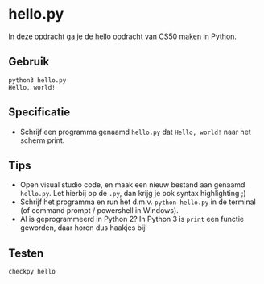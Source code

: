 # hello.py

In deze opdracht ga je de hello opdracht van CS50 maken in Python.

## Gebruik

	python3 hello.py
	Hello, world!

## Specificatie

* Schrijf een programma genaamd `hello.py` dat `Hello, world!` naar het scherm print.

## Tips

* Open visual studio code, en maak een nieuw bestand aan genaamd `hello.py`. Let hierbij op de `.py`, dan krijg je ook syntax highlighting ;)
* Schrijf het programma en run het d.m.v. `python hello.py` in de terminal (of command prompt / powershell in Windows).
* Al is geprogrammeerd in Python 2? In Python 3 is `print` een functie geworden, daar horen dus haakjes bij!

## Testen

	checkpy hello
